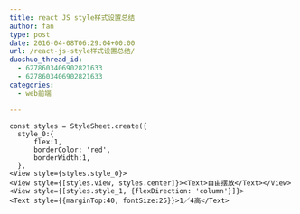 ```yaml
---
title: react JS style样式设置总结
author: fan
type: post
date: 2016-04-08T06:29:04+00:00
url: /react-js-style样式设置总结/
duoshuo_thread_id:
  - 6278603406902821633
  - 6278603406902821633
categories:
  - web前端

---
```

    const styles = StyleSheet.create({
      style_0:{
          flex:1,
          borderColor: 'red',
          borderWidth:1,
      },
    <View style={styles.style_0}>
    <View style={[styles.view, styles.center]}><Text>自由摆放</Text></View>
    <View style={[styles.style_1, {flexDirection: 'column'}]}>
    <Text style={{marginTop:40, fontSize:25}}>1／4高</Text>